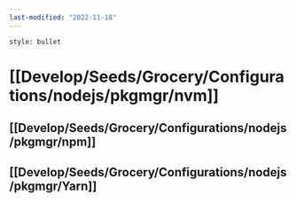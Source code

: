 ```yaml
---
last-modified: "2022-11-18"
---
```

```toc
style: bullet
```
# [[Develop/Seeds/Grocery/Configurations/nodejs/pkgmgr/nvm]]
## [[Develop/Seeds/Grocery/Configurations/nodejs/pkgmgr/npm]]
## [[Develop/Seeds/Grocery/Configurations/nodejs/pkgmgr/Yarn]]

